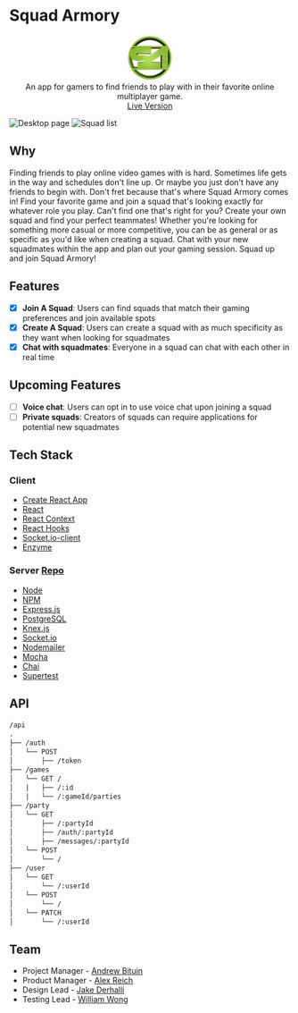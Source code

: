 
# Squad Armory
<p align="center">
  <img src="https://github.com/dc5will/The-Armory-Client/blob/master/public/README-images/squadArmoryLogo.png?raw=true"/><br/>
  An app for gamers to find friends to play with in their favorite online multiplayer game. <br/>
  <a href="https://squad-armory.now.sh/" target="_blank">Live Version</a>
</p>


![Desktop page](./public/README-images/Desktop.png)
![Squad list](./public/README-images/SquadList.png)

## Why

Finding friends to play online video games with is hard. Sometimes life gets in the way and schedules don't line up. Or maybe you just don't have any friends to begin with. Don't fret because that's where Squad Armory comes in! Find your favorite game and join a squad that's looking exactly for whatever role you play. Can't find one that's right for you? Create your own squad and find your perfect teammates! Whether you're looking for something more casual or more competitive, you can be as general or as specific as you'd like when creating a squad. Chat with your new squadmates within the app and plan out your gaming session. Squad up and join Squad Armory!

## Features

- [X] **Join A Squad**: Users can find squads that match their gaming preferences and join available spots
- [X] **Create A Squad**: Users can create a squad with as much specificity as they want when looking for squadmates
- [X] **Chat with squadmates**: Everyone in a squad can chat with each other in real time

## Upcoming Features

- [ ] **Voice chat**: Users can opt in to use voice chat upon joining a squad
- [ ] **Private squads**: Creators of squads can require applications for potential new squadmates

## Tech Stack

### Client
- [Create React App](https://github.com/facebook/create-react-app)
- [React](https://github.com/facebook/react)
- [React Context](https://reactjs.org/docs/context.html)
- [React Hooks](https://reactjs.org/docs/hooks-intro.html)
- [Socket.io-client](https://socket.io/docs/client-api/)
- [Enzyme](https://airbnb.io/enzyme/)

### Server [Repo](https://github.com/dc5will/The-Armory-Server)
- [Node](https://github.com/nodejs/node)
- [NPM](https://www.npmjs.com/)
- [Express.js](https://github.com/expressjs/express)
- [PostgreSQL](https://www.postgresql.org/)
- [Knex.js](https://knexjs.org/)
- [Socket.io](https://socket.io/docs/)
- [Nodemailer](https://nodemailer.com)
- [Mocha](https://mochajs.org/)
- [Chai](https://www.chaijs.com/)
- [Supertest](https://www.npmjs.com/package/supertest)



## API
```
/api
.
├── /auth
│   └── POST
│       ├── /token
├── /games
│   └── GET /
│   |   ├── /:id
│   |   └── /:gameId/parties
├── /party
│   └── GET
│       ├── /:partyId
│       ├── /auth/:partyId
│       ├── /messages/:partyId
│   └── POST
│       └── /
├── /user
│   └── GET
│       └── /:userId
│   └── POST
│       └── /
│   └── PATCH
│       └── /:userId
```

## Team

- Project Manager - [Andrew Bituin](https://github.com/andrewbituin)
- Product Manager - [Alex Reich](https://github.com/VarReach)
- Design Lead - [Jake Derhalli](https://github.com/JuiceboxJones)
- Testing Lead - [William Wong](https://github.com/dc5will)

